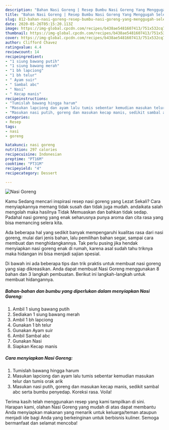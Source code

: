 ```yaml
---
description: "Bahan Nasi Goreng | Resep Bumbu Nasi Goreng Yang Menggugah Selera"
title: "Bahan Nasi Goreng | Resep Bumbu Nasi Goreng Yang Menggugah Selera"
slug: 812-bahan-nasi-goreng-resep-bumbu-nasi-goreng-yang-menggugah-selera
date: 2020-05-26T05:15:20.113Z
image: https://img-global.cpcdn.com/recipes/b438ae5481607413/751x532cq70/nasi-goreng-foto-resep-utama.jpg
thumbnail: https://img-global.cpcdn.com/recipes/b438ae5481607413/751x532cq70/nasi-goreng-foto-resep-utama.jpg
cover: https://img-global.cpcdn.com/recipes/b438ae5481607413/751x532cq70/nasi-goreng-foto-resep-utama.jpg
author: Clifford Chavez
ratingvalue: 4.4
reviewcount: 14
recipeingredient:
- "1 siung bawang putih"
- "1 siung bawang merah"
- "1 bh lapciong"
- "1 bh telur"
- " Ayam suir"
- " Sambal abc"
- " Nasi"
- " Kecap manis"
recipeinstructions:
- "Tumislah bawang hingga harum"
- "Masukan lapciong dan ayam lalu tumis sebentar kemudian masukan telur dan tumis orak arik"
- "Masukan nasi putih, goreng dan masukan kecap manis, sedikit sambal abc serta bumbu penyedap. Koreksi rasa. Voila!"
categories:
- Resep
tags:
- nasi
- goreng

katakunci: nasi goreng 
nutrition: 297 calories
recipecuisine: Indonesian
preptime: "PT16M"
cooktime: "PT31M"
recipeyield: "4"
recipecategory: Dessert

---
```



![Nasi Goreng](https://img-global.cpcdn.com/recipes/b438ae5481607413/751x532cq70/nasi-goreng-foto-resep-utama.jpg)

Kamu Sedang mencari inspirasi resep nasi goreng yang Lezat Sekali? Cara menyiapkannya memang tidak susah dan tidak juga mudah. andaikata salah mengolah maka hasilnya Tidak Memuaskan dan bahkan tidak sedap. Padahal nasi goreng yang enak seharusnya punya aroma dan cita rasa yang bisa memancing selera kita.

Ada beberapa hal yang sedikit banyak mempengaruhi kualitas rasa dari nasi goreng, mulai dari jenis bahan, lalu pemilihan bahan segar, sampai cara membuat dan menghidangkannya. Tak perlu pusing jika hendak menyiapkan nasi goreng enak di rumah, karena asal sudah tahu triknya maka hidangan ini bisa menjadi sajian spesial.




Di bawah ini ada beberapa tips dan trik praktis untuk membuat nasi goreng yang siap dikreasikan. Anda dapat membuat Nasi Goreng menggunakan 8 bahan dan 3 langkah pembuatan. Berikut ini langkah-langkah untuk membuat hidangannya.

<!--inarticleads1-->

##### Bahan-bahan dan bumbu yang diperlukan dalam menyiapkan Nasi Goreng:

1. Ambil 1 siung bawang putih
1. Sediakan 1 siung bawang merah
1. Ambil 1 bh lapciong
1. Gunakan 1 bh telur
1. Gunakan  Ayam suir
1. Ambil  Sambal abc
1. Gunakan  Nasi
1. Siapkan  Kecap manis




<!--inarticleads2-->

##### Cara menyiapkan Nasi Goreng:

1. Tumislah bawang hingga harum
1. Masukan lapciong dan ayam lalu tumis sebentar kemudian masukan telur dan tumis orak arik
1. Masukan nasi putih, goreng dan masukan kecap manis, sedikit sambal abc serta bumbu penyedap. Koreksi rasa. Voila!




Terima kasih telah menggunakan resep yang kami tampilkan di sini. Harapan kami, olahan Nasi Goreng yang mudah di atas dapat membantu Anda menyiapkan makanan yang menarik untuk keluarga/teman ataupun menjadi ide bagi Anda yang berkeinginan untuk berbisnis kuliner. Semoga bermanfaat dan selamat mencoba!
